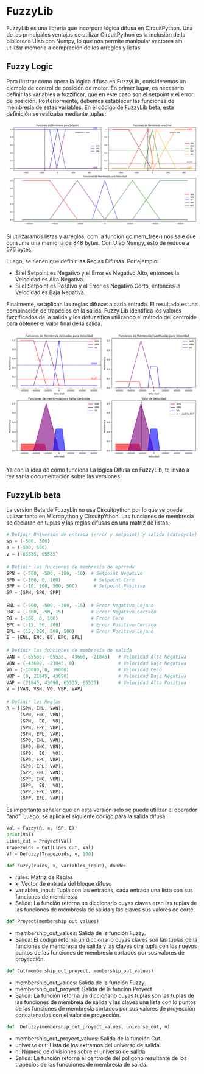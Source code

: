 # FuzzyLib
FuzzyLib es una librería que incorpora lógica difusa en CircuitPython. Una de las principales ventajas de utilizar CircuitPython es la inclusión de la biblioteca Ulab con Numpy, lo que nos permite manipular vectores sin utilizar memoria a compración de los arreglos y listas.

## Fuzzy Logic 

Para ilustrar cómo opera la lógica difusa en FuzzyLib, consideremos un ejemplo de control de posición de motor.
En primer lugar, es necesario definir las variables a fuzzificar, que en este caso son el setpoint y el error de posición.
Posteriormente, debemos establecer las funciones de membresía de estas variables. En el código de FuzzyLib beta, esta definición se realizaba mediante tuplas:

![Funciones de Membresía de Error de Velocidad y Derivada de Error de Velocidad](img/Membership.png)

Si utilizaramos listas y arreglos, com la funcion gc.mem_free() nos sale que consume una memoria de 848 bytes. Con Ulab Numpy, esto de reduce a 576 bytes.

Luego, se tienen que definir las Reglas Difusas. Por ejemplo:

- Si el Setpoint es Negativo y el Error es Negativo Alto, entonces la Velocidad es Alta Negativa.
- Si el Setpoint es Positivo y el Error es Negativo Corto, entonces la Velocidad es Baja Negativa.


Finalmente, se aplican las reglas difusas a cada entrada. El resultado es una combinación de trapecios en la salida. Fuzzy Lib identifica los valores fuzzificados de la salida y los defuzzifica utilizando el método del centroide para obtener el valor final de la salida. 

![Defuzzificación](img/Fuzzyfication.png)

Ya con la idea de cómo funciona La lógica Difusa en FuzzyLib, te invito a revisar la documentación sobre las versiones.

## FuzzyLib beta

La versíon Beta de FuzzyLin no usa Circuitpython por lo que se puede utilizar tanto en Micropython y CircuitpYthon. Las funciones de membresía se declaran en tuplas y las reglas difusas en una matriz de listas.

```python
# Definir Universos de entrada (error y setpoint) y salida (datacycle)
sp = (-500, 500)
e = (-500, 500)
v = (-65535, 65535)

# Definir las funciones de membresía de entrada
SPN = (-500, -500, -100, -10)  # Setpoint Negativo
SP0 = (-100, 0, 100)            # Setpoint Cero
SPP = (-10, 100, 500, 500)      # Setpoint Positivo
SP = [SPN, SP0, SPP]

ENL = (-500, -500, -300, -15)  # Error Negativo Lejano
ENC = (-300, -50, 15)          # Error Negativo Cercano
E0 = (-100, 0, 100)            # Error Cero
EPC = (-15, 50, 300)           # Error Positivo Cercano
EPL = (15, 300, 500, 500)      # Error Positivo Lejano
E = [ENL, ENC, E0, EPC, EPL]

# Definir las funciones de membresía de salida
VAN = (-65535, -65535, -43690, -21845)   # Velocidad Alta Negativa
VBN = (-43690, -21845, 0)                # Velocidad Baja Negativa
V0 = (-10000, 0, 10000)                  # Velocidad Cero
VBP = (0, 21845, 43690)                  # Velocidad Baja Negativa
VAP = (21845, 43690, 65535, 65535)       # Velocidad Alta Positiva
V = [VAN, VBN, V0, VBP, VAP]

# Definir las Reglas
R = [(SPN, ENL, VAN),
     (SPN, ENC, VBN),
     (SPN,  E0,  V0),
     (SPN, EPC, VBP),
     (SPN, EPL, VAP),
     (SP0, ENL, VAN),
     (SP0, ENC, VBN),
     (SP0,  E0,  V0),
     (SP0, EPC, VBP),
     (SP0, EPL, VAP),
     (SPP, ENL, VAN),
     (SPP, ENC, VBN),
     (SPP,  E0,  V0),
     (SPP, EPC, VBP),
     (SPP, EPL, VAP)]
```
Es importante señalar que en esta versión solo se puede utilizar el operador "and".
Luego, se aplica el siguiente código para la salida difusa:
```python
Val = Fuzzy(R, x, (SP, E))
print(Val)
Lines_cut = Proyect(Val)
Trapezoids = Cut(Lines_cut, Val)
Vf = Defuzzy(Trapezoids, v, 100)
```

```python
def Fuzzy(rules, x, variables_input), donde:
```
- rules: Matriz de Reglas
- x: Vector de entrada del bloque difuso
- variables_input: Tupla con las entradas, cada entrada una lista con sus funciones de membresía
- Salida: La función retorna un diccionario cuyas claves eran las tuplas de las funciones de membresía de salida y las claves sus valores de corte.

```python
def Proyect(membership_out_values)
```
- membership_out_values: Salida de la función Fuzzy.
- Salida: El código retorna un diccionario cuyas claves son las tuplas de la funciones de membresía de salida y las claves otra tupla con los nuevos puntos de las funciones de membresía cortados por sus valores de proyección.

```python
def Cut(membership_out_proyect, membership_out_values)
```
- membership_out_values: Salida de la función Fuzzy.
- membership_out_proyect: Salida de la función Proyect.
- Salida: La función retorna un diccionario cuyas tuplas son las tuplas de las funciones de membreía de salida y las claves una lista con lo puntos de las funciones de membresía cortados por sus valores de proyección concatenados con el valor de proyección.

```python
def  Defuzzy(membership_out_proyect_values, universe_out, n)
```
- membership_out_proyect_values: Salida de la función Cut.
- universe out: Lista de los extremos del universo de salida.
- n: Número de divisiones sobre el universo de salida.
- Salida: La función retorna el centroide del poligono resultante de los trapecios de las funcuiones de membresía de salida.

